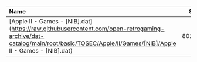 |Name|Size|
|:---|---:|
|[Apple II - Games - [NIB].dat](https://raw.githubusercontent.com/open-retrogaming-archive/dat-catalog/main/root/basic/TOSEC/Apple/II/Games/[NIB]/Apple II - Games - [NIB].dat)|80296|
